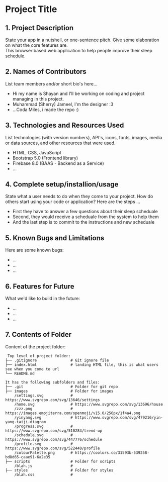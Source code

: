 # Project Title

## 1. Project Description
State your app in a nutshell, or one-sentence pitch. Give some elaboration on what the core features are.  
This browser based web application to help people improve their sleep schedule.

## 2. Names of Contributors
List team members and/or short bio's here... 

* Hi my name is Shayan and I'll be working on coding and project managing in this project.
* Muhammad (Sherry) Jameel, I'm the designer :3
* ...Coda Miles, i made the repo :)
	
## 3. Technologies and Resources Used
List technologies (with version numbers), API's, icons, fonts, images, media or data sources, and other resources that were used.
* HTML, CSS, JavaScript
* Bootstrap 5.0 (Frontend library)
* Firebase 8.0 (BAAS - Backend as a Service)
* ...

## 4. Complete setup/installion/usage
State what a user needs to do when they come to your project.  How do others start using your code or application?
Here are the steps ...
* First they have to answer a few questions about their sleep scheduale
* Second, they would receive a scheduale from the system to help them
* And the last step is to commit to the instructions and new scheduale

## 5. Known Bugs and Limitations
Here are some known bugs:
* ...
* ...
* ...

## 6. Features for Future
What we'd like to build in the future:
* ...
* ...
* ...
	
## 7. Contents of Folder
Content of the project folder:

```
 Top level of project folder: 
├── .gitignore               # Git ignore file
├── index.html               # landing HTML file, this is what users see when you come to url
└── README.md

It has the following subfolders and files:
├── .git                     # Folder for git repo
├── images                   # Folder for images
    /settings.svg            # https://www.svgrepo.com/svg/13646/settings
    /home.svg                # https://www.svgrepo.com/svg/13696/house
    /zzz.png                 # https://images.emojiterra.com/openmoji/v15.0/256px/1f4a4.png
    /yinyang.svg             # https://www.svgrepo.com/svg/479216/yin-yang-taiji-diagram
    /progress.svg            # https://www.svgrepo.com/svg/510284/trend-up
    /schedule.svg            # https://www.svgrepo.com/svg/447776/schedule
    /profile.svg             # https://www.svgrepo.com/svg/522440/profile
    /colourPalette.png       # https://coolors.co/31593b-539258-bd8d65-caae91-6a2e35
├── scripts                  # Folder for scripts
    /blah.js                 # 
├── styles                   # Folder for styles
    /blah.css                # 



```


